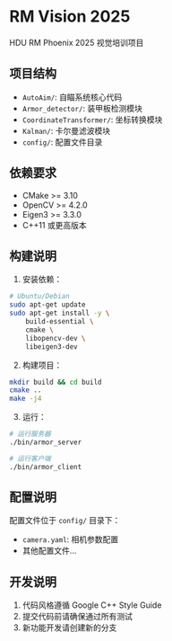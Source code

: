 # RM Vision 2025

HDU RM Phoenix 2025 视觉培训项目

## 项目结构

- `AutoAim/`: 自瞄系统核心代码
- `Armor_detector/`: 装甲板检测模块
- `CoordinateTransformer/`: 坐标转换模块
- `Kalman/`: 卡尔曼滤波模块
- `config/`: 配置文件目录

## 依赖要求

- CMake >= 3.10
- OpenCV >= 4.2.0
- Eigen3 >= 3.3.0
- C++11 或更高版本

## 构建说明

1. 安装依赖：

```bash
# Ubuntu/Debian
sudo apt-get update
sudo apt-get install -y \
    build-essential \
    cmake \
    libopencv-dev \
    libeigen3-dev
```

2. 构建项目：

```bash
mkdir build && cd build
cmake ..
make -j4
```

3. 运行：

```bash
# 运行服务器
./bin/armor_server

# 运行客户端
./bin/armor_client
```

## 配置说明

配置文件位于 `config/` 目录下：
- `camera.yaml`: 相机参数配置
- 其他配置文件...

## 开发说明

1. 代码风格遵循 Google C++ Style Guide
2. 提交代码前请确保通过所有测试
3. 新功能开发请创建新的分支
